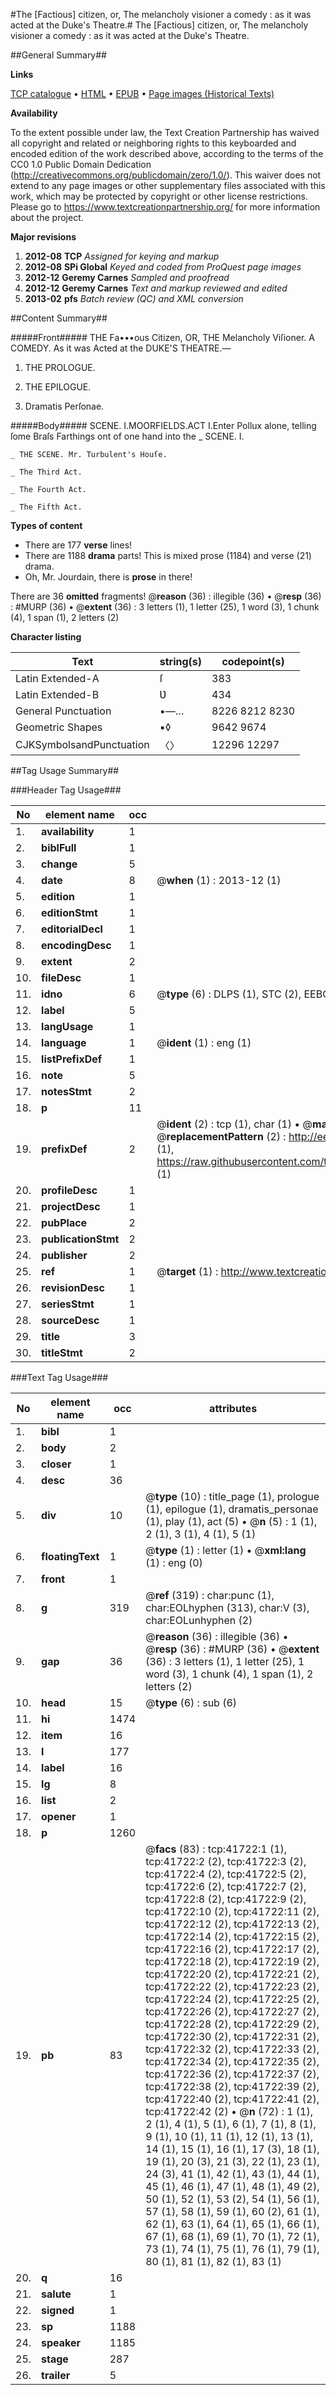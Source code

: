 #The [Factious] citizen, or, The melancholy visioner a comedy : as it was acted at the Duke's Theatre.#
The [Factious] citizen, or, The melancholy visioner a comedy : as it was acted at the Duke's Theatre.

##General Summary##

**Links**

[TCP catalogue](http://www.ota.ox.ac.uk/tcp/)  • 
[HTML](http://tei.it.ox.ac.uk/tcp/Texts-HTML/free/A41/A41205.html)  • 
[EPUB](http://tei.it.ox.ac.uk/tcp/Texts-EPUB/free/A41/A41205.epub) • 
[Page images (Historical Texts)](https://historicaltexts.jisc.ac.uk/eebo-08743834e)

**Availability**

To the extent possible under law, the Text Creation Partnership has waived all copyright and related or neighboring rights to this keyboarded and encoded edition of the work described above, according to the terms of the CC0 1.0 Public Domain Dedication (http://creativecommons.org/publicdomain/zero/1.0/). This waiver does not extend to any page images or other supplementary files associated with this work, which may be protected by copyright or other license restrictions. Please go to https://www.textcreationpartnership.org/ for more information about the project.

**Major revisions**

1. __2012-08__ __TCP__ *Assigned for keying and markup*
1. __2012-08__ __SPi Global__ *Keyed and coded from ProQuest page images*
1. __2012-12__ __Geremy Carnes__ *Sampled and proofread*
1. __2012-12__ __Geremy Carnes__ *Text and markup reviewed and edited*
1. __2013-02__ __pfs__ *Batch review (QC) and XML conversion*

##Content Summary##

#####Front#####
THE Fa•••ous Citizen, OR, THE Melancholy Viſioner. A COMEDY. As it was Acted at the DUKE'S THEATRE.—
1. THE PROLOGUE.

1. THE EPILOGUE.

1. Dramatis Perſonae.

#####Body#####
SCENE. I.MOORFIELDS.ACT I.Enter Pollux alone, telling ſome Braſs Farthings ont of one hand into the 
    _ SCENE. I.

    _ THE SCENE. Mr. Turbulent's Houſe.

    _ The Third Act.

    _ The Fourth Act.

    _ The Fifth Act.

**Types of content**

  * There are 177 **verse** lines!
  * There are 1188 **drama** parts! This is mixed prose (1184) and verse (21) drama.
  * Oh, Mr. Jourdain, there is **prose** in there!

There are 36 **omitted** fragments! 
 @__reason__ (36) : illegible (36)  •  @__resp__ (36) : #MURP (36)  •  @__extent__ (36) : 3 letters (1), 1 letter (25), 1 word (3), 1 chunk (4), 1 span (1), 2 letters (2)

**Character listing**


|Text|string(s)|codepoint(s)|
|---|---|---|
|Latin Extended-A|ſ|383|
|Latin Extended-B|Ʋ|434|
|General Punctuation|•—…|8226 8212 8230|
|Geometric Shapes|▪◊|9642 9674|
|CJKSymbolsandPunctuation|〈〉|12296 12297|

##Tag Usage Summary##

###Header Tag Usage###

|No|element name|occ|attributes|
|---|---|---|---|
|1.|__availability__|1||
|2.|__biblFull__|1||
|3.|__change__|5||
|4.|__date__|8| @__when__ (1) : 2013-12 (1)|
|5.|__edition__|1||
|6.|__editionStmt__|1||
|7.|__editorialDecl__|1||
|8.|__encodingDesc__|1||
|9.|__extent__|2||
|10.|__fileDesc__|1||
|11.|__idno__|6| @__type__ (6) : DLPS (1), STC (2), EEBO-CITATION (1), OCLC (1), VID (1)|
|12.|__label__|5||
|13.|__langUsage__|1||
|14.|__language__|1| @__ident__ (1) : eng (1)|
|15.|__listPrefixDef__|1||
|16.|__note__|5||
|17.|__notesStmt__|2||
|18.|__p__|11||
|19.|__prefixDef__|2| @__ident__ (2) : tcp (1), char (1)  •  @__matchPattern__ (2) : ([0-9\-]+):([0-9IVX]+) (1), (.+) (1)  •  @__replacementPattern__ (2) : http://eebo.chadwyck.com/downloadtiff?vid=$1&page=$2 (1), https://raw.githubusercontent.com/textcreationpartnership/Texts/master/tcpchars.xml#$1 (1)|
|20.|__profileDesc__|1||
|21.|__projectDesc__|1||
|22.|__pubPlace__|2||
|23.|__publicationStmt__|2||
|24.|__publisher__|2||
|25.|__ref__|1| @__target__ (1) : http://www.textcreationpartnership.org/docs/. (1)|
|26.|__revisionDesc__|1||
|27.|__seriesStmt__|1||
|28.|__sourceDesc__|1||
|29.|__title__|3||
|30.|__titleStmt__|2||


###Text Tag Usage###

|No|element name|occ|attributes|
|---|---|---|---|
|1.|__bibl__|1||
|2.|__body__|2||
|3.|__closer__|1||
|4.|__desc__|36||
|5.|__div__|10| @__type__ (10) : title_page (1), prologue (1), epilogue (1), dramatis_personae (1), play (1), act (5)  •  @__n__ (5) : 1 (1), 2 (1), 3 (1), 4 (1), 5 (1)|
|6.|__floatingText__|1| @__type__ (1) : letter (1)  •  @__xml:lang__ (1) : eng (0)|
|7.|__front__|1||
|8.|__g__|319| @__ref__ (319) : char:punc (1), char:EOLhyphen (313), char:V (3), char:EOLunhyphen (2)|
|9.|__gap__|36| @__reason__ (36) : illegible (36)  •  @__resp__ (36) : #MURP (36)  •  @__extent__ (36) : 3 letters (1), 1 letter (25), 1 word (3), 1 chunk (4), 1 span (1), 2 letters (2)|
|10.|__head__|15| @__type__ (6) : sub (6)|
|11.|__hi__|1474||
|12.|__item__|16||
|13.|__l__|177||
|14.|__label__|16||
|15.|__lg__|8||
|16.|__list__|2||
|17.|__opener__|1||
|18.|__p__|1260||
|19.|__pb__|83| @__facs__ (83) : tcp:41722:1 (1), tcp:41722:2 (2), tcp:41722:3 (2), tcp:41722:4 (2), tcp:41722:5 (2), tcp:41722:6 (2), tcp:41722:7 (2), tcp:41722:8 (2), tcp:41722:9 (2), tcp:41722:10 (2), tcp:41722:11 (2), tcp:41722:12 (2), tcp:41722:13 (2), tcp:41722:14 (2), tcp:41722:15 (2), tcp:41722:16 (2), tcp:41722:17 (2), tcp:41722:18 (2), tcp:41722:19 (2), tcp:41722:20 (2), tcp:41722:21 (2), tcp:41722:22 (2), tcp:41722:23 (2), tcp:41722:24 (2), tcp:41722:25 (2), tcp:41722:26 (2), tcp:41722:27 (2), tcp:41722:28 (2), tcp:41722:29 (2), tcp:41722:30 (2), tcp:41722:31 (2), tcp:41722:32 (2), tcp:41722:33 (2), tcp:41722:34 (2), tcp:41722:35 (2), tcp:41722:36 (2), tcp:41722:37 (2), tcp:41722:38 (2), tcp:41722:39 (2), tcp:41722:40 (2), tcp:41722:41 (2), tcp:41722:42 (2)  •  @__n__ (72) : 1 (1), 2 (1), 4 (1), 5 (1), 6 (1), 7 (1), 8 (1), 9 (1), 10 (1), 11 (1), 12 (1), 13 (1), 14 (1), 15 (1), 16 (1), 17 (3), 18 (1), 19 (1), 20 (3), 21 (3), 22 (1), 23 (1), 24 (3), 41 (1), 42 (1), 43 (1), 44 (1), 45 (1), 46 (1), 47 (1), 48 (1), 49 (2), 50 (1), 52 (1), 53 (2), 54 (1), 56 (1), 57 (1), 58 (1), 59 (1), 60 (2), 61 (1), 62 (1), 63 (1), 64 (1), 65 (1), 66 (1), 67 (1), 68 (1), 69 (1), 70 (1), 72 (1), 73 (1), 74 (1), 75 (1), 76 (1), 79 (1), 80 (1), 81 (1), 82 (1), 83 (1)|
|20.|__q__|16||
|21.|__salute__|1||
|22.|__signed__|1||
|23.|__sp__|1188||
|24.|__speaker__|1185||
|25.|__stage__|287||
|26.|__trailer__|5||
